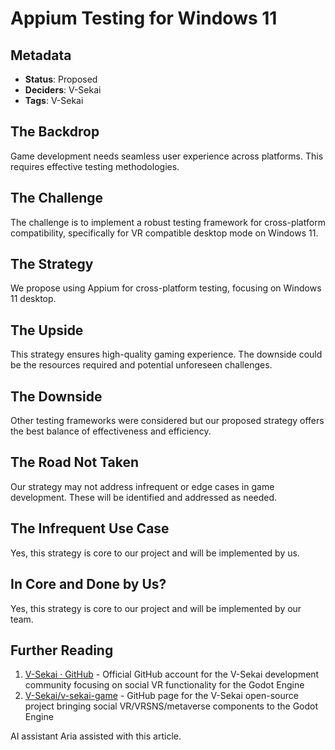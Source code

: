 # Appium Testing for Windows 11

## Metadata

- **Status**: Proposed
- **Deciders**: V-Sekai
- **Tags**: V-Sekai

## The Backdrop

Game development needs seamless user experience across platforms. This requires effective testing methodologies.

## The Challenge

The challenge is to implement a robust testing framework for cross-platform compatibility, specifically for VR compatible desktop mode on Windows 11.

## The Strategy

We propose using Appium for cross-platform testing, focusing on Windows 11 desktop.

## The Upside

This strategy ensures high-quality gaming experience. The downside could be the resources required and potential unforeseen challenges.

## The Downside

Other testing frameworks were considered but our proposed strategy offers the best balance of effectiveness and efficiency.

## The Road Not Taken

Our strategy may not address infrequent or edge cases in game development. These will be identified and addressed as needed.

## The Infrequent Use Case

Yes, this strategy is core to our project and will be implemented by us.
## In Core and Done by Us?

Yes, this strategy is core to our project and will be implemented by our team.

## Further Reading

1. [V-Sekai · GitHub](https://github.com/v-sekai) - Official GitHub account for the V-Sekai development community focusing on social VR functionality for the Godot Engine
2. [V-Sekai/v-sekai-game](https://github.com/v-sekai/v-sekai-game) - GitHub page for the V-Sekai open-source project bringing social VR/VRSNS/metaverse components to the Godot Engine

AI assistant Aria assisted with this article.
